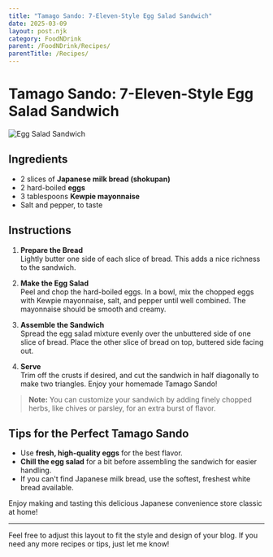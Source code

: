 ```yaml
---
title: "Tamago Sando: 7-Eleven-Style Egg Salad Sandwich"
date: 2025-03-09
layout: post.njk
category: FoodNDrink
parent: /FoodNDrink/Recipes/
parentTitle: /Recipes/
---
```

# Tamago Sando: 7-Eleven-Style Egg Salad Sandwich

![Egg Salad Sandwich](https://via.placeholder.com/150)

## Ingredients
- 2 slices of **Japanese milk bread (shokupan)**
- 2 hard-boiled **eggs**
- 3 tablespoons **Kewpie mayonnaise**
- Salt and pepper, to taste

## Instructions

1. **Prepare the Bread**  
   Lightly butter one side of each slice of bread. This adds a nice richness to the sandwich.

2. **Make the Egg Salad**  
   Peel and chop the hard-boiled eggs. In a bowl, mix the chopped eggs with Kewpie mayonnaise, salt, and pepper until well combined. The mayonnaise should be smooth and creamy.

3. **Assemble the Sandwich**  
   Spread the egg salad mixture evenly over the unbuttered side of one slice of bread. Place the other slice of bread on top, buttered side facing out.

4. **Serve**  
   Trim off the crusts if desired, and cut the sandwich in half diagonally to make two triangles. Enjoy your homemade Tamago Sando!

> **Note:** You can customize your sandwich by adding finely chopped herbs, like chives or parsley, for an extra burst of flavor.

## Tips for the Perfect Tamago Sando
- Use **fresh, high-quality eggs** for the best flavor.
- **Chill the egg salad** for a bit before assembling the sandwich for easier handling.
- If you can't find Japanese milk bread, use the softest, freshest white bread available.

Enjoy making and tasting this delicious Japanese convenience store classic at home!

---

Feel free to adjust this layout to fit the style and design of your blog. If you need any more recipes or tips, just let me know!
